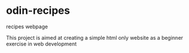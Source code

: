 # odin-recipes
recipes webpage

This project is aimed at creating a simple html only website as a beginner exercise in web development